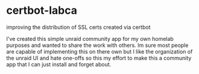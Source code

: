 # certbot-labca
improving the distribution of SSL certs created via certbot

I've created this simple unraid community app for my own homelab purposes and wanted to share the work with others. Im sure most people are capable of implementing this on there own but I like the organization of the unraid UI and hate one-offs so this my effort to make this a community app that I can just install and forget about.
